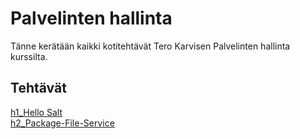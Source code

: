 <h1>Palvelinten hallinta</h1>
Tänne kerätään kaikki kotitehtävät Tero Karvisen Palvelinten hallinta kurssilta.

<h2>Tehtävät</h2>
<a href="https://github.com/miljonka/Palvelinten-hallinta/wiki/h1_Hello-Salt"> h1_Hello Salt </a> <br>
<a href="https://github.com/miljonka/Palvelinten-hallinta/wiki/h2_Package-File-Service"> h2_Package-File-Service</a>
